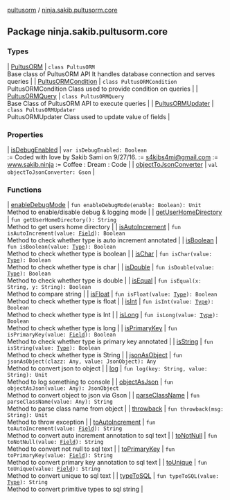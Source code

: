 [pultusorm](../index.md) / [ninja.sakib.pultusorm.core](.)

## Package ninja.sakib.pultusorm.core

### Types

| [PultusORM](-pultus-o-r-m/index.md) | `class PultusORM`<br>Base class of PultusORM API
It handles database connection
and serves queries |
| [PultusORMCondition](-pultus-o-r-m-condition/index.md) | `class PultusORMCondition`<br>PultusORMCondition
Class used to provide condition on queries |
| [PultusORMQuery](-pultus-o-r-m-query/index.md) | `class PultusORMQuery`<br>Base Class of PultusORM API
to execute queries |
| [PultusORMUpdater](-pultus-o-r-m-updater/index.md) | `class PultusORMUpdater`<br>PultusORMUpdater
Class used to update value of fields |

### Properties

| [isDebugEnabled](is-debug-enabled.md) | `var isDebugEnabled: Boolean`<br>:= Coded with love by Sakib Sami on 9/27/16.
:= s4kibs4mi@gmail.com
:= www.sakib.ninja
:= Coffee : Dream : Code |
| [objectToJsonConverter](object-to-json-converter.md) | `val objectToJsonConverter: Gson` |

### Functions

| [enableDebugMode](enable-debug-mode.md) | `fun enableDebugMode(enable: Boolean): Unit`<br>Method to enable/disable debug &amp; logging mode |
| [getUserHomeDirectory](get-user-home-directory.md) | `fun getUserHomeDirectory(): String`<br>Method to get users home directory |
| [isAutoIncrement](is-auto-increment.md) | `fun isAutoIncrement(value: `[`Field`](http://docs.oracle.com/javase/6/docs/api/java/lang/reflect/Field.html)`): Boolean`<br>Method to check whether type is auto increment annotated |
| [isBoolean](is-boolean.md) | `fun isBoolean(value: `[`Type`](http://docs.oracle.com/javase/6/docs/api/java/lang/reflect/Type.html)`): Boolean`<br>Method to check whether type is boolean |
| [isChar](is-char.md) | `fun isChar(value: `[`Type`](http://docs.oracle.com/javase/6/docs/api/java/lang/reflect/Type.html)`): Boolean`<br>Method to check whether type is char |
| [isDouble](is-double.md) | `fun isDouble(value: `[`Type`](http://docs.oracle.com/javase/6/docs/api/java/lang/reflect/Type.html)`): Boolean`<br>Method to check whether type is double |
| [isEqual](is-equal.md) | `fun isEqual(x: String, y: String): Boolean`<br>Method to compare string |
| [isFloat](is-float.md) | `fun isFloat(value: `[`Type`](http://docs.oracle.com/javase/6/docs/api/java/lang/reflect/Type.html)`): Boolean`<br>Method to check whether type is float |
| [isInt](is-int.md) | `fun isInt(value: `[`Type`](http://docs.oracle.com/javase/6/docs/api/java/lang/reflect/Type.html)`): Boolean`<br>Method to check whether type is Int |
| [isLong](is-long.md) | `fun isLong(value: `[`Type`](http://docs.oracle.com/javase/6/docs/api/java/lang/reflect/Type.html)`): Boolean`<br>Method to check whether type is long |
| [isPrimaryKey](is-primary-key.md) | `fun isPrimaryKey(value: `[`Field`](http://docs.oracle.com/javase/6/docs/api/java/lang/reflect/Field.html)`): Boolean`<br>Method to check whether type is primary key annotated |
| [isString](is-string.md) | `fun isString(value: `[`Type`](http://docs.oracle.com/javase/6/docs/api/java/lang/reflect/Type.html)`): Boolean`<br>Method to check whether type is String |
| [jsonAsObject](json-as-object.md) | `fun jsonAsObject(clazz: Any, value: JsonObject): Any`<br>Method to convert json to object |
| [log](log.md) | `fun log(key: String, value: String): Unit`<br>Method to log something to console |
| [objectAsJson](object-as-json.md) | `fun objectAsJson(value: Any): JsonObject`<br>Method to convert object to json via Gson |
| [parseClassName](parse-class-name.md) | `fun parseClassName(value: Any): String`<br>Method to parse class name from object |
| [throwback](throwback.md) | `fun throwback(msg: String): Unit`<br>Method to throw exception |
| [toAutoIncrement](to-auto-increment.md) | `fun toAutoIncrement(value: `[`Field`](http://docs.oracle.com/javase/6/docs/api/java/lang/reflect/Field.html)`): String`<br>Method to convert auto increment annotation to sql text |
| [toNotNull](to-not-null.md) | `fun toNotNull(value: `[`Field`](http://docs.oracle.com/javase/6/docs/api/java/lang/reflect/Field.html)`): String`<br>Method to convert not null to sql text |
| [toPrimaryKey](to-primary-key.md) | `fun toPrimaryKey(value: `[`Field`](http://docs.oracle.com/javase/6/docs/api/java/lang/reflect/Field.html)`): String`<br>Method to convert primary key annotation to sql text |
| [toUnique](to-unique.md) | `fun toUnique(value: `[`Field`](http://docs.oracle.com/javase/6/docs/api/java/lang/reflect/Field.html)`): String`<br>Method to convert unique to sql text |
| [typeToSQL](type-to-s-q-l.md) | `fun typeToSQL(value: `[`Type`](http://docs.oracle.com/javase/6/docs/api/java/lang/reflect/Type.html)`): String`<br>Method to convert primitive types to sql string |

